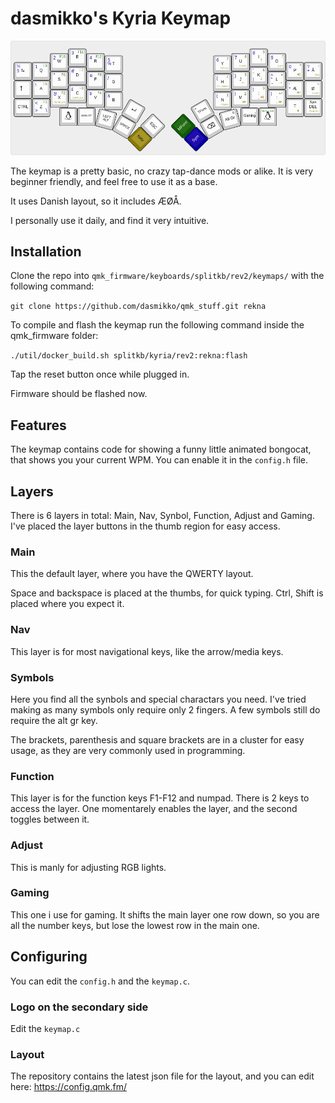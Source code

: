 # dasmikko's Kyria Keymap

![Preview of the keymap](https://github.com/dasmikko/qmk_stuff/blob/main/images/kyria.png?raw=true)

The keymap is a pretty basic, no crazy tap-dance mods or alike. It is very beginner friendly, and feel free to use it as a base.

It uses Danish layout, so it includes ÆØÅ.

I personally use it daily, and find it very intuitive.

## Installation
Clone the repo into `qmk_firmware/keyboards/splitkb/rev2/keymaps/` with the following command:

`git clone https://github.com/dasmikko/qmk_stuff.git rekna`

To compile and flash the keymap run the following command inside the qmk_firmware folder:

`./util/docker_build.sh splitkb/kyria/rev2:rekna:flash`

Tap the reset button once while plugged in.

Firmware should be flashed now.

## Features
The keymap contains code for showing a funny little animated bongocat, that shows you your current WPM.
You can enable it in the `config.h` file.

## Layers
There is 6 layers in total: Main, Nav, Synbol, Function, Adjust and Gaming. I've placed the layer buttons in the thumb region for easy access.

### Main
This the default layer, where you have the QWERTY layout.

Space and backspace is placed at the thumbs, for quick typing. Ctrl, Shift is placed where you expect it.

### Nav
This layer is for most navigational keys, like the arrow/media keys.

### Symbols
Here you find all the synbols and special charactars you need. I've tried making as many symbols only require only 2 fingers. A few symbols still do require the alt gr key.

The brackets, parenthesis and square brackets are in a cluster for easy usage, as they are very commonly used in programming.

### Function
This layer is for the function keys F1-F12 and numpad. There is 2 keys to access the layer. One momentarely enables the layer, and the second toggles between it.

### Adjust
This is manly for adjusting RGB lights.

### Gaming
This one i use for gaming. It shifts the main layer one row down, so you are all the number keys, but lose the lowest row in the main one.

## Configuring 
You can edit the `config.h` and the `keymap.c`.

### Logo on the secondary side
Edit the `keymap.c`

### Layout
The repository contains the latest json file for the layout, and you can edit here: https://config.qmk.fm/
